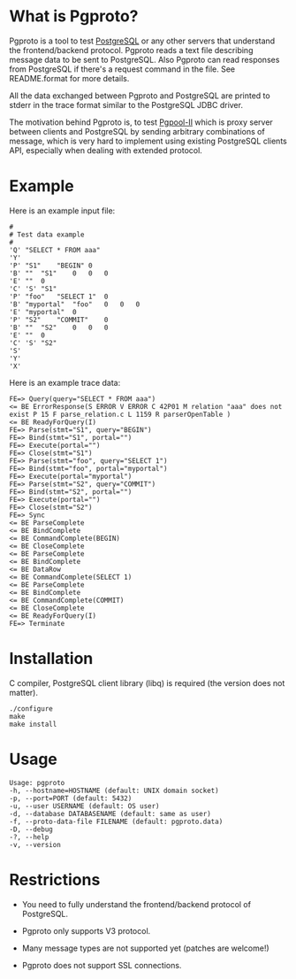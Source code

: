 # What is Pgproto?

Pgproto is a tool to test [PostgreSQL](http://www.postgresql.org) or
any other servers that understand the frontend/backend
protocol. Pgproto reads a text file describing message data to be sent
to PostgreSQL. Also Pgproto can read responses from PostgreSQL if
there's a request command in the file. See README.format for more
details.

All the data exchanged between Pgproto and PostgreSQL are printed to
stderr in the trace format similar to the PostgreSQL JDBC driver.

The motivation behind Pgproto is, to test
[Pgpool-II](http://pgpoo.net) which is proxy server between clients
and PostgreSQL by sending arbitrary combinations of message, which is
very hard to implement using existing PostgreSQL clients API,
especially when dealing with extended protocol.

# Example 

Here is an example input file:

~~~~
#
# Test data example
#
'Q'	"SELECT * FROM aaa"
'Y'
'P'	"S1"	"BEGIN"	0
'B'	""	"S1"	0	0	0
'E'	""	0
'C'	'S'	"S1"
'P'	"foo"	"SELECT 1"	0
'B'	"myportal"	"foo"	0	0	0
'E'	"myportal"	0
'P'	"S2"	"COMMIT"	0
'B'	""	"S2"	0	0	0
'E'	""	0
'C'	'S'	"S2"
'S'
'Y'
'X'
~~~~

Here is an example trace data:

~~~~
FE=> Query(query="SELECT * FROM aaa")
<= BE ErrorResponse(S ERROR V ERROR C 42P01 M relation "aaa" does not exist P 15 F parse_relation.c L 1159 R parserOpenTable )
<= BE ReadyForQuery(I)
FE=> Parse(stmt="S1", query="BEGIN")
FE=> Bind(stmt="S1", portal="")
FE=> Execute(portal="")
FE=> Close(stmt="S1")
FE=> Parse(stmt="foo", query="SELECT 1")
FE=> Bind(stmt="foo", portal="myportal")
FE=> Execute(portal="myportal")
FE=> Parse(stmt="S2", query="COMMIT")
FE=> Bind(stmt="S2", portal="")
FE=> Execute(portal="")
FE=> Close(stmt="S2")
FE=> Sync
<= BE ParseComplete
<= BE BindComplete
<= BE CommandComplete(BEGIN)
<= BE CloseComplete
<= BE ParseComplete
<= BE BindComplete
<= BE DataRow
<= BE CommandComplete(SELECT 1)
<= BE ParseComplete
<= BE BindComplete
<= BE CommandComplete(COMMIT)
<= BE CloseComplete
<= BE ReadyForQuery(I)
FE=> Terminate
~~~~

# Installation

C compiler, PostgreSQL client library (libq) is required (the version
does not matter).

~~~~
./configure
make
make install
~~~~

# Usage

~~~~
Usage: pgproto
-h, --hostname=HOSTNAME (default: UNIX domain socket)
-p, --port=PORT (default: 5432)
-u, --user USERNAME (default: OS user)
-d, --database DATABASENAME (default: same as user)
-f, --proto-data-file FILENAME (default: pgproto.data)
-D, --debug
-?, --help
-v, --version
~~~~

# Restrictions

* You need to fully understand the frontend/backend protocol of PostgreSQL.

* Pgproto only supports V3 protocol.

* Many message types are not supported yet (patches are welcome!)

* Pgproto does not support SSL connections.